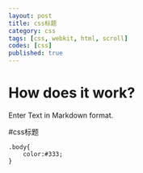 ```yaml
---
layout: post
title: css标题
category: css
tags: [css, webkit, html, scroll]
codes: [css]
published: true
---
```


# How does it work?

Enter Text in Markdown format.

#css标题


    .body{
    	color:#333;
    }